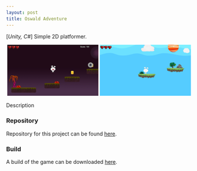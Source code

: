 ```yaml
---
layout: post
title: Oswald Adventure
---
```


[*Unity, C#*] Simple 2D platformer.
<p align="middle">
  <img src="/images/oswald1.png" width="49%" />
  <img src="/images/oswald2.png" width="49%" /> 
</p>

Description

### Repository
Repository for this project can be found [here](https://github.com/szywiatrzyk/OswaldAdventure).

### Build
A build of the game can be downloaded [here](https://drive.google.com/file/d/1wnHDCkwEy4X4_nqru0pBRMZM763elPkB/view?usp=sharing).
